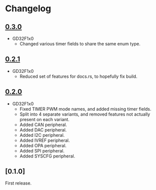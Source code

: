 # Changelog

## [0.3.0]

- GD32F1x0
  - Changed various timer fields to share the same enum type.

## [0.2.1]

- GD32F1x0
  - Reduced set of features for docs.rs, to hopefully fix build.

## [0.2.0]

- GD32F1x0
  - Fixed TIMER PWM mode names, and added missing timer fields.
  - Split into 4 separate variants, and removed features not actually present on each variant.
  - Added CAN peripheral.
  - Added DAC peripheral.
  - Added I2C peripheral.
  - Added IVREF peripheral.
  - Added OPA peripheral.
  - Added SPI peripheral.
  - Added SYSCFG peripheral.

## [0.1.0]

First release.

[unreleased]: https://github.com/qwandor/gd32-rs/compare/0.3.0...HEAD
[0.2.0]: https://github.com/qwandor/gd32-rs/compare/0.1.0...0.2.0
[0.2.1]: https://github.com/qwandor/gd32-rs/compare/0.2.0...0.2.1
[0.3.0]: https://github.com/qwandor/gd32-rs/compare/0.2.1...0.3.0
